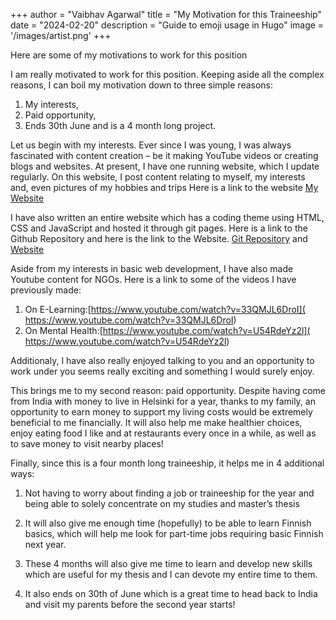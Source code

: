 +++
author = "Vaibhav Agarwal"
title = "My Motivation for this Traineeship"
date = "2024-02-20"
description = "Guide to emoji usage in Hugo"
image = '/images/artist.png'
+++

Here are some of my motivations to work for this position
<!--more-->

I am really motivated to work for this position. Keeping aside all the complex reasons, I can boil my motivation down to three simple reasons: 
1. My interests, 
2. Paid opportunity,
3. Ends 30th June and is a 4 month long project. 

Let us begin with my interests. Ever since I was young, I was always fascinated with content creation – be it making YouTube videos or creating blogs and websites. At present, I have one running website, which I update regularly. On this website, I post content relating to myself, my interests and, even pictures of my hobbies and trips Here is a link to the website [My Website](https://vaibhavagarwal.org/.)

I have also written an entire website which has a coding theme
using HTML, CSS and JavaScript and hosted it through git pages. Here is a link to the Github Repository and here is the link to the Website.  [Git Repository](https://github.com/econvaibhav/vaibhavagarwal) and [Website](https://econvaibhav.github.io/vaibhavagarwal/)

Aside from my interests in basic web development, I have also made Youtube content for NGOs. Here is a link to some of the videos I have previously made:

1. On E-Learning:[https://www.youtube.com/watch?v=33QMJL6DroI]( https://www.youtube.com/watch?v=33QMJL6DroI)
2. On Mental Health:[https://www.youtube.com/watch?v=U54RdeYz2l]( https://www.youtube.com/watch?v=U54RdeYz2l)

Additionaly, I have also really enjoyed talking to you and an opportunity to work under you seems really exciting and something I would surely enjoy. 

This brings me to my second reason: paid opportunity. Despite having come from India with money to live in Helsinki for a year, thanks to my family, an opportunity to earn money to support my living costs would be extremely beneficial to me financially. It will also help me make healthier choices, enjoy eating food I like and at restaurants every once in a while, as well as to save money to visit nearby places! 

Finally, since this is a four month long traineeship, it helps me in 4 additional ways:


1. Not having to worry about finding a job or traineeship for the year and being able to solely concentrate on my studies and master’s thesis

2. It will also give me enough time (hopefully) to be able to learn Finnish basics, which will help me look for part-time jobs requiring basic Finnish next year. 

3. These 4 months will also give me time to learn and develop new skills which are useful for my thesis and I can devote my entire time to them.

4. It also ends on 30th of June which is a great time to head back to India and visit my parents before the second year starts!
